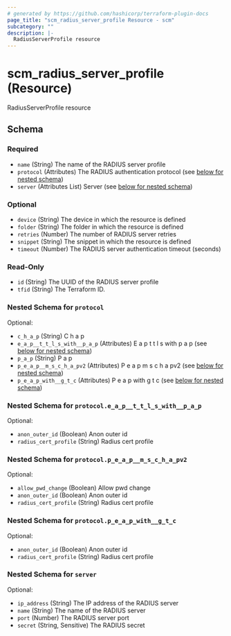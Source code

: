 ```yaml
---
# generated by https://github.com/hashicorp/terraform-plugin-docs
page_title: "scm_radius_server_profile Resource - scm"
subcategory: ""
description: |-
  RadiusServerProfile resource
---
```


# scm_radius_server_profile (Resource)

RadiusServerProfile resource



<!-- schema generated by tfplugindocs -->
## Schema

### Required

- `name` (String) The name of the RADIUS server profile
- `protocol` (Attributes) The RADIUS authentication protocol (see [below for nested schema](#nestedatt--protocol))
- `server` (Attributes List) Server (see [below for nested schema](#nestedatt--server))

### Optional

- `device` (String) The device in which the resource is defined
- `folder` (String) The folder in which the resource is defined
- `retries` (Number) The number of RADIUS server retries
- `snippet` (String) The snippet in which the resource is defined
- `timeout` (Number) The RADIUS server authentication timeout (seconds)

### Read-Only

- `id` (String) The UUID of the RADIUS server profile
- `tfid` (String) The Terraform ID.

<a id="nestedatt--protocol"></a>
### Nested Schema for `protocol`

Optional:

- `c_h_a_p` (String) C h a p
- `e_a_p__t_t_l_s_with__p_a_p` (Attributes) E a p t t l s with p a p (see [below for nested schema](#nestedatt--protocol--e_a_p__t_t_l_s_with__p_a_p))
- `p_a_p` (String) P a p
- `p_e_a_p__m_s_c_h_a_pv2` (Attributes) P e a p m s c h a pv2 (see [below for nested schema](#nestedatt--protocol--p_e_a_p__m_s_c_h_a_pv2))
- `p_e_a_p_with__g_t_c` (Attributes) P e a p with g t c (see [below for nested schema](#nestedatt--protocol--p_e_a_p_with__g_t_c))

<a id="nestedatt--protocol--e_a_p__t_t_l_s_with__p_a_p"></a>
### Nested Schema for `protocol.e_a_p__t_t_l_s_with__p_a_p`

Optional:

- `anon_outer_id` (Boolean) Anon outer id
- `radius_cert_profile` (String) Radius cert profile


<a id="nestedatt--protocol--p_e_a_p__m_s_c_h_a_pv2"></a>
### Nested Schema for `protocol.p_e_a_p__m_s_c_h_a_pv2`

Optional:

- `allow_pwd_change` (Boolean) Allow pwd change
- `anon_outer_id` (Boolean) Anon outer id
- `radius_cert_profile` (String) Radius cert profile


<a id="nestedatt--protocol--p_e_a_p_with__g_t_c"></a>
### Nested Schema for `protocol.p_e_a_p_with__g_t_c`

Optional:

- `anon_outer_id` (Boolean) Anon outer id
- `radius_cert_profile` (String) Radius cert profile



<a id="nestedatt--server"></a>
### Nested Schema for `server`

Optional:

- `ip_address` (String) The IP address of the RADIUS server
- `name` (String) The name of the RADIUS server
- `port` (Number) The RADIUS server port
- `secret` (String, Sensitive) The RADIUS secret
